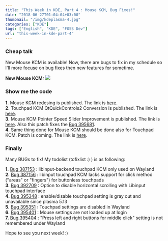 ```yaml
---
title: "This Week in KDE, Part 4 : Mouse KCM, Bug Fixes!"
date: "2018-06-27T01:04:04+03:00"
thumbnail: "/img/kdeplasma-4.jpg"
categories: ["KDE"]
tags: ["English", "KDE", "FOSS Dev"]
url: "this-week-in-kde-part-4"
---
```


### Cheap talk

New Mouse KCM is available! Now, there are bugs to fix in my schedule so I'll more focuse on bug fixes then new features for sometime.

**New Mouse KCM:**
![](/img/kde-mouse-kcm.png)
<!----------------------CHEP TALK-->


### Show me the code

**1.** Mouse KCM redesing is published. The link is [here](https://phabricator.kde.org/R119:e4ce025aa7065d09765211e1dd0433403b37a51b). </br>
**2.** Touchpad KCM QtQuickControls2 Conversion is published. The link is [here](https://phabricator.kde.org/R119:6a4b5870fb2ff918df9e5b8f708e8039b394177e). </br>
**3.** Mouse KCM Pointer Speed Slider Improvement is published. The link is [here](https://phabricator.kde.org/R119:e4ce025aa7065d09765211e1dd0433403b37a51b). Also this patch fixes the [Bug 395681](https://bugs.kde.org/show_bug.cgi?id=395681).  </br>
**4.** Same thing done for Mouse KCM should be done also for Touchpad KCM. Patch is coming. The link is [here](https://phabricator.kde.org/D13767).
<!---------------SHOW ME THE CODE-->


### Finally

Many BUGs to fix! My todolist (tofixlist :) ) is as following:

**1.** [Bug 387153](https://bugs.kde.org/show_bug.cgi?id=387153") : libinput-backend touchpad KCM only used on Wayland </br>
**2.** [Bug 387156](https://bugs.kde.org/show_bug.cgi?id=387156") : libinput touchpad KCM lacks support for click method ("areas" or "fingers") for buttonless touchpads </br>
**3.** [Bug 392709](https://bugs.kde.org/show_bug.cgi?id=392709") : Option to disable horizontal scrolling with Libinput touchpad interface </br>
**4.** [Bug 395348](https://bugs.kde.org/show_bug.cgi?id=395348") : enable/disable touchpad setting is gray out and unavailable since plasma 5.13 </br>
**5.** [Bug 395351](https://bugs.kde.org/show_bug.cgi?id=395351") : Touchpad settings are disabled in Wayland </br>
**6.** [Bug 395401](https://bugs.kde.org/show_bug.cgi?id=395401") : Mouse settings are not loaded up at login </br>
**7.** [Bug 395404](https://bugs.kde.org/show_bug.cgi?id=395404") : "Press left and right buttons for middle click" setting is not remembered under Wayland </br>

Hope to see you next week! :)
<!------------------------FINALLY-->
